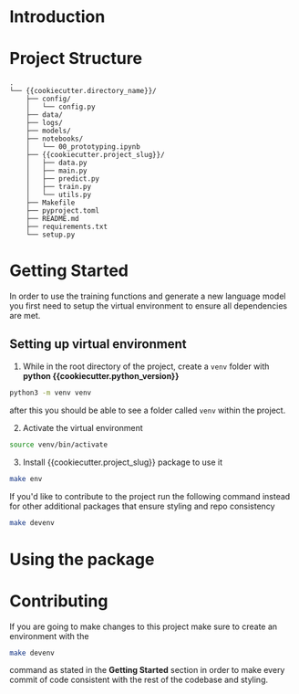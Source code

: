 # Introduction

# Project Structure
```
.
└── {{cookiecutter.directory_name}}/
    ├── config/
    │   └── config.py
    ├── data/
    ├── logs/
    ├── models/
    ├── notebooks/
    │   └── 00_prototyping.ipynb
    ├── {{cookiecutter.project_slug}}/
    │   ├── data.py
    │   ├── main.py
    │   ├── predict.py
    │   ├── train.py
    │   └── utils.py
    ├── Makefile
    ├── pyproject.toml
    ├── README.md
    ├── requirements.txt
    └── setup.py
```

# Getting Started
In order to use the training functions and generate a new language model you first need to setup the virtual environment to ensure all dependencies are met.

## Setting up virtual environment
1. While in the root directory of the project, create a `venv` folder with **python {{cookiecutter.python_version}}**
```bash
python3 -m venv venv
```
after this you should be able to see a folder called `venv` within the project.


2. Activate the virtual environment
```bash
source venv/bin/activate
```

3. Install {{cookiecutter.project_slug}} package to use it
```bash
make env
```
If you'd like to contribute to the project run the following command instead for other additional packages that ensure styling and repo consistency
```bash
make devenv
```

# Using the package


# Contributing
If you are going to make changes to this project make sure to create an environment with the
```bash
make devenv
```
command as stated in the **Getting Started** section in order to make every commit of code consistent with the rest of the codebase and styling.

